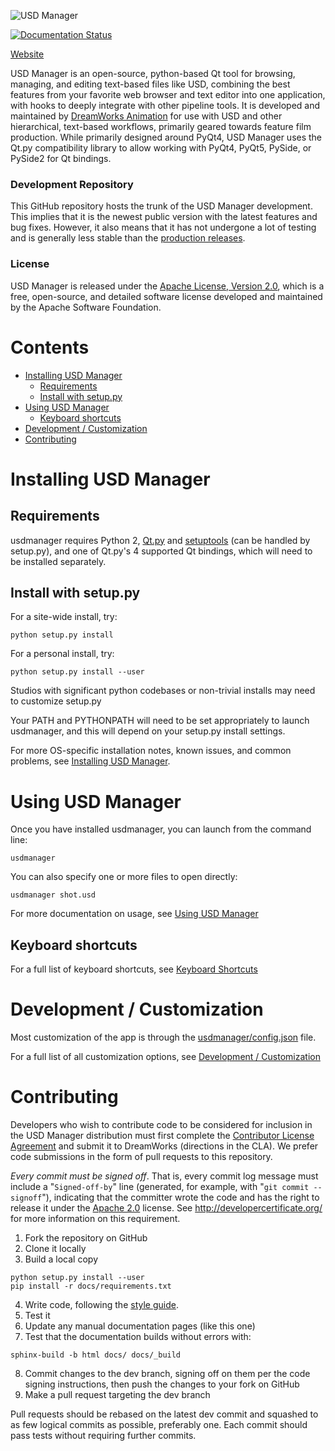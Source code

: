 ![USD Manager](docs/_static/logo_512.png?raw=true "USD Manager")

[![Documentation Status](https://readthedocs.org/projects/usdmanager/badge/?version=stable)](https://usdmanager.readthedocs.io/en/stable/?badge=stable)

[Website](http://www.usdmanager.org)

USD Manager is an open-source, python-based Qt tool for browsing, managing, and editing text-based files like USD,
combining the best features from your favorite web browser and text editor into one application, with hooks to deeply
integrate with other pipeline tools. It is developed and maintained by [DreamWorks Animation](http://www.dreamworksanimation.com)
for use with USD and other hierarchical, text-based workflows, primarily geared towards feature film production. While
primarily designed around PyQt4, USD Manager uses the Qt.py compatibility library to allow working with PyQt4, PyQt5,
PySide, or PySide2 for Qt bindings.

### Development Repository

This GitHub repository hosts the trunk of the USD Manager development. This implies that it is the newest public
version with the latest features and bug fixes. However, it also means that it has not undergone a lot of testing and
is generally less stable than the [production releases](https://github.com/dreamworksanimation/usdmanager/releases).

### License

USD Manager is released under the [Apache License, Version 2.0](https://www.apache.org/licenses/LICENSE-2.0), which is
a free, open-source, and detailed software license developed and maintained by the Apache Software Foundation.

Contents
========

- [Installing USD Manager](#installing-usd-manager)
  * [Requirements](#requirements)
  * [Install with setup.py](#install-with-setuppy)
- [Using USD Manager](#using-usd-manager)
  * [Keyboard shortcuts](#keyboard-shortcuts)
- [Development / Customization](#development---customization)
- [Contributing](#contributing)

Installing USD Manager
======================

Requirements
------------

usdmanager requires Python 2, [Qt.py](https://github.com/mottosso/Qt.py) and [setuptools](https://github.com/pypa/setuptools)
(can be handled by setup.py), and one of Qt.py's 4 supported Qt bindings, which will need to be installed separately.

Install with setup.py
---------------------

For a site-wide install, try:
```
python setup.py install
```

For a personal install, try:
```
python setup.py install --user
```

Studios with significant python codebases or non-trivial installs may need to customize setup.py

Your PATH and PYTHONPATH will need to be set appropriately to launch usdmanager,
and this will depend on your setup.py install settings.

For more OS-specific installation notes, known issues, and common problems, see [Installing USD Manager](docs/installation.md).

Using USD Manager
=================

Once you have installed usdmanager, you can launch from the command line:

```
usdmanager
```

You can also specify one or more files to open directly:

```
usdmanager shot.usd
```

For more documentation on usage, see [Using USD Manager](docs/usage.md)

Keyboard shortcuts
------------------

For a full list of keyboard shortcuts, see [Keyboard Shortcuts](docs/keyboardShortcuts.rst)

Development / Customization
===========================

Most customization of the app is through the [usdmanager/config.json](usdmanager/config.json) file.

For a full list of all customization options, see [Development / Customization](docs/development.md)

Contributing
============

Developers who wish to contribute code to be considered for inclusion in the USD Manager distribution must first
complete the [Contributor License Agreement](http://www.usdmanager.org/USDManagerContributorLicenseAgreement.pdf)
and submit it to DreamWorks (directions in the CLA). We prefer code submissions in the form of pull requests to this
repository.

_Every commit must be signed off_.  That is, every commit log message must include a "`Signed-off-by`" line (generated, for example, with
"`git commit --signoff`"), indicating that the committer wrote the code and has the right to release it under the
[Apache 2.0](https://www.apache.org/licenses/LICENSE-2.0) license. See http://developercertificate.org/ for more
information on this requirement.

1. Fork the repository on GitHub
2. Clone it locally
3. Build a local copy
```
python setup.py install --user
pip install -r docs/requirements.txt
```
4. Write code, following the [style guide](docs/contributing.md).
5. Test it
6. Update any manual documentation pages (like this one)
7. Test that the documentation builds without errors with:
```
sphinx-build -b html docs/ docs/_build
```
8. Commit changes to the dev branch, signing off on them per the code signing instructions, then
push the changes to your fork on GitHub
9. Make a pull request targeting the dev branch

Pull requests should be rebased on the latest dev commit and squashed to as few logical commits as possible, preferably
one. Each commit should pass tests without requiring further commits.
